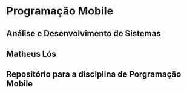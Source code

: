 # Programação Mobile
## Análise e Desenvolvimento de Sistemas 
## Matheus Lós 
## Repositório para a disciplina de Porgramação Mobile
